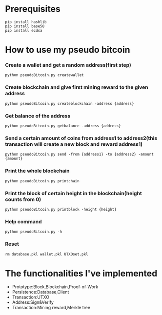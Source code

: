 # Prerequisites
    pip install hashlib
    pip install base58
    pip install ecdsa
    
# How to use my pseudo bitcoin
### Create a wallet and get a random address(first step)
    python pseudoBitcoin.py createwallet
### Create blockchain and give first mining reward to the given address
    python pseudoBitcoin.py createblockchain -address {address}
### Get balance of the address
    python pseudoBitcoin.py getbalance -address {address}
### Send a certain amount of coins from address1 to address2(this transaction will create a new block and reward address1)
    python pseudoBitcoin.py send -from {address1} -to {address2} -amount {amount}
### Print the whole blockchain
    python pseudoBitcoin.py printchain
### Print the block of certain height in the blockchain(height counts from 0)
    python pseudoBitcoin.py printblock -height {height}
### Help command
    python pseudoBitcoin.py -h
### Reset
    rm database.pkl wallet.pkl UTXOset.pkl

# The functionalities I've implemented
* Prototype:Block,Blockchain,Proof-of-Work
* Persistence:Database,Client
* Transaction:UTXO
* Address:Sign&Verify
* Transaction:Mining reward,Merkle tree
